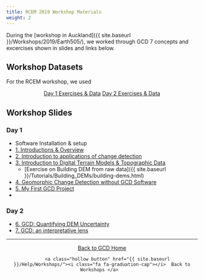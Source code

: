 ```yaml
---
title: RCEM 2019 Workshop Materials
weight: 2
---
```

During the [workshop in Auckland]({{ site.baseurl }}/Workshops/2019/Earth505/), we worked through GCD 7 concepts and  excercises shown in slides and links below. 


## Workshop Datasets

For the RCEM workshop, we used 

<div align="center">
    <a class="hollow button" href="https://www.google.com/url?q=http://releases.northarrowresearch.com/GCD/2019_GCDWorkshop/gcd_workshop_day1.zip&sa=D&source=hangouts&ust=1573882682683000&usg=AFQjCNGRovmBDDMcW1zAutymEwk8iGXhqA"><i class="fa fa-file-archive-o"></i>  Day 1 Exercises & Data</a>  
    <a class="hollow button" href="https://lmgtfy.com/?q=where+can+I+find+the+data&pp=1"><i class="fa fa-file-archive-o"></i>  Day 2 Exercises & Data</a>  

</div>

## Workshop Slides

### Day 1
- Software Installation & setup
- [<i class="fa fa-file-pdf-o" aria-hidden="true"></i> 1. Introductions & Overview](https://s3-us-west-2.amazonaws.com/etalweb.joewheaton.org/GCD/Workshop/2019/RCEM/01_RCEM_Introduction.pdf)
- [<i class="fa fa-file-pdf-o" aria-hidden="true"></i> 2. Introduction to applications of change detection](https://s3-us-west-2.amazonaws.com/etalweb.joewheaton.org/GCD/Workshop/2019/RCEM/02_RCEM_DigitalElevationModelling.pdf)
- [<i class="fa fa-file-pdf-o" aria-hidden="true"></i> 3. Introduction to Digital Terrain Models & Topographic Data](https://s3-us-west-2.amazonaws.com/etalweb.joewheaton.org/GCD/Workshop/2019/RCEM/03_RCEM_GCD_PRIMER.pdf)
  - [Exercise on Building DEM from raw data]({{ site.baseurl }}/Tutorials/Building_DEMs/building-dems.html) 
- [<i class="fa fa-file-pdf-o" aria-hidden="true"></i> 4. Geomorphic Change Detection without GCD Software](https://s3-us-west-2.amazonaws.com/etalweb.joewheaton.org/GCD/Workshop/2019/RCEM/04_RCEM_GCD_Software.pdf)
- [<i class="fa fa-file-pdf-o" aria-hidden="true"></i> 5. My First GCD Project](https://s3-us-west-2.amazonaws.com/etalweb.joewheaton.org/GCD/Workshop/2019/RCEM/05_RCEM_YourFirstGCDProject.pdf)
- 
### Day 2

- [<i class="fa fa-file-pdf-o" aria-hidden="true"></i> 6. GCD: Quantifying DEM Uncertainty](https://s3-us-west-2.amazonaws.com/etalweb.joewheaton.org/GCD/Workshop/2019/RCEM/06_RCEM_ErrorModelling.pdf)
- [<i class="fa fa-file-pdf-o" aria-hidden="true"></i> 7. GCD: an interpretative lens](https://s3-us-west-2.amazonaws.com/etalweb.joewheaton.org/GCD/Workshop/2019/RCEM/07_RCEM_DeeExamplar.pdf)

------
<div align="center">
    <a class="hollow button" href="{{ site.baseurl }}/"><i class="fa fa-chevron-circle-left"></i>  Back to GCD Home </a>  

        <a class="hollow button" href="{{ site.baseurl }}/Help/Workshops/"><i class="fa fa-graduation-cap"></i>  Back to Workshops </a>  

</div>